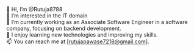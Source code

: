 👋 Hi, I’m @Rutuja8788  
👀 I’m interested in the IT domain  
🌱 I’m currently working as an Associate Software Engineer in a software company, focusing on backend development.  
💞️ I enjoy learning new technologies and improving my skills.  
📫 You can reach me at [rutujapawase7218@gmail.com].  


<!---
Rutuja8788/Rutuja8788 is a ✨ special ✨ repository because its `README.md` (this file) appears on your GitHub profile.
You can click the Preview link to take a look at your changes.
--->
